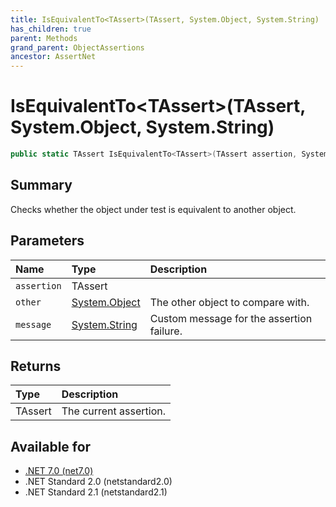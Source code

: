 ```yaml
---
title: IsEquivalentTo<TAssert>(TAssert, System.Object, System.String)
has_children: true
parent: Methods
grand_parent: ObjectAssertions
ancestor: AssertNet
---
```

# IsEquivalentTo&lt;TAssert&gt;(TAssert, System.Object, System.String)

```csharp
public static TAssert IsEquivalentTo<TAssert>(TAssert assertion, System.Object other, System.String message);
```

## Summary
Checks whether the object under test is equivalent to another object.

## Parameters
|Name|Type|Description|
|:-|:-|:-|
|`assertion`|TAssert||
|`other`|[System.Object](https://learn.microsoft.com/en-us/dotnet/api/system.object)|The other object to compare with.|
|`message`|[System.String](https://learn.microsoft.com/en-us/dotnet/api/system.string)|Custom message for the assertion failure.|

## Returns
|Type|Description|
|:-|:-|
|TAssert|The current assertion.|

## Available for
- [.NET 7.0 (net7.0)](https://versionsof.net/core/7.0/)
- .NET Standard 2.0 (netstandard2.0)
- .NET Standard 2.1 (netstandard2.1)
